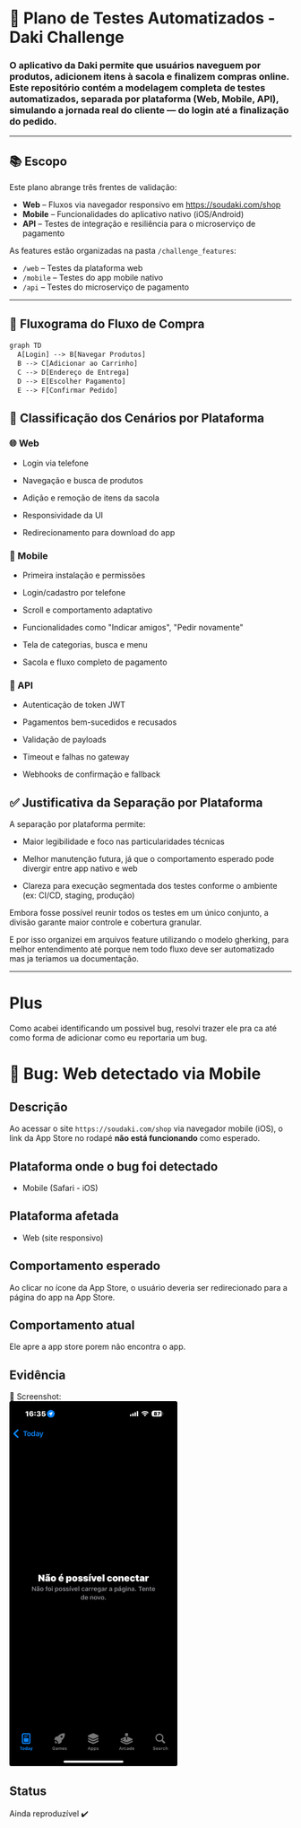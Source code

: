 # 🧪 Plano de Testes Automatizados - Daki Challenge

### O aplicativo da Daki permite que usuários naveguem por produtos, adicionem itens à sacola e finalizem compras online. Este repositório contém a modelagem completa de testes automatizados, separada por plataforma (Web, Mobile, API), simulando a jornada real do cliente — do login até a finalização do pedido.

---

## 📚 Escopo

Este plano abrange três frentes de validação:

- **Web** – Fluxos via navegador responsivo em https://soudaki.com/shop
- **Mobile** – Funcionalidades do aplicativo nativo (iOS/Android)
- **API** – Testes de integração e resiliência para o microserviço de pagamento

As features estão organizadas na pasta `/challenge_features`:
- `/web` – Testes da plataforma web
- `/mobile` – Testes do app mobile nativo
- `/api` – Testes do microserviço de pagamento

---

## 📌 Fluxograma do Fluxo de Compra

```mermaid
graph TD
  A[Login] --> B[Navegar Produtos]
  B --> C[Adicionar ao Carrinho]
  C --> D[Endereço de Entrega]
  D --> E[Escolher Pagamento]
  E --> F[Confirmar Pedido]
```

## 🧭 Classificação dos Cenários por Plataforma
### 🌐 Web
- Login via telefone

- Navegação e busca de produtos

- Adição e remoção de itens da sacola

- Responsividade da UI

- Redirecionamento para download do app

### 📱 Mobile
- Primeira instalação e permissões

- Login/cadastro por telefone

- Scroll e comportamento adaptativo

- Funcionalidades como "Indicar amigos", "Pedir novamente"

- Tela de categorias, busca e menu

- Sacola e fluxo completo de pagamento

### 🔌 API
- Autenticação de token JWT

- Pagamentos bem-sucedidos e recusados

- Validação de payloads

- Timeout e falhas no gateway

- Webhooks de confirmação e fallback

## ✅ Justificativa da Separação por Plataforma
A separação por plataforma permite:

- Maior legibilidade e foco nas particularidades técnicas

- Melhor manutenção futura, já que o comportamento esperado pode divergir entre app nativo e web

- Clareza para execução segmentada dos testes conforme o ambiente (ex: CI/CD, staging, produção)

Embora fosse possível reunir todos os testes em um único conjunto, a divisão garante maior controle e cobertura granular.

E por isso organizei em arquivos feature utilizando o modelo gherking, para melhor entendimento até porque nem todo fluxo deve ser automatizado mas ja teriamos ua documentação.

---

# Plus
Como acabei identificando um possivel bug, resolvi trazer ele pra ca até como forma de adicionar como eu reportaria um bug.

# 🐞 Bug: Web detectado via Mobile

## Descrição
Ao acessar o site `https://soudaki.com/shop` via navegador mobile (iOS), o link da App Store no rodapé **não está funcionando** como esperado.

## Plataforma onde o bug foi detectado
- Mobile (Safari - iOS)

## Plataforma afetada
- Web (site responsivo)

## Comportamento esperado
Ao clicar no ícone da App Store, o usuário deveria ser redirecionado para a página do app na App Store.

## Comportamento atual
Ele apre a app store porem não encontra o app.

## Evidência
📸 Screenshot:  
<img src="images/Screenshot%202025-06-04%20at%2016.35.33.jpeg" width="300"/>

## Status
Ainda reproduzível ✔️
